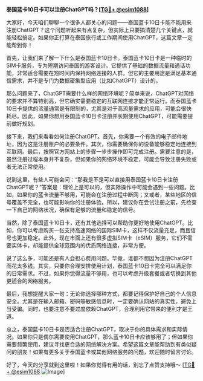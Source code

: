 **泰国蓝卡10日卡可以注册ChatGPT吗？[[TG💪+ @esim1088](https://t.me/s/esim1088)]**

大家好，今天咱们聊聊一个很多人都关心的问题——泰国蓝卡10日卡能不能用来注册ChatGPT？这个问题听起来有点复杂，但实际上只要搞清楚几个关键点，就能轻松搞定。如果你正打算在泰国旅行或工作期间使用ChatGPT，这篇文章一定能帮到你！

首先，让我们来了解一下什么是泰国蓝卡10日卡。泰国蓝卡10日卡是一种临时的SIM卡服务，专为短期访问泰国的游客设计。它提供了基础的数据流量和通话功能，非常适合需要在短时间内保持网络连接的人群。但它的主要用途是满足基本通信需求，并不是专门为数据密集型应用（比如ChatGPT）设计的。

那么问题来了，ChatGPT需要什么样的网络环境呢？简单来说，ChatGPT对网络的要求并不算特别高，但它确实需要稳定的互联网连接才能正常运行。而泰国蓝卡10日卡提供的流量通常是有限制的，尤其是对于高流量需求的应用，可能会很快耗尽。因此，如果你想用泰国蓝卡10日卡注册并长期使用ChatGPT，可能需要提前做好规划。

接下来，我们来看看如何注册ChatGPT。首先，你需要一个有效的电子邮件地址，因为这是注册账户的必要条件。其次，你需要确保你的设备能够稳定地连接到互联网。最后，按照官方网站上的步骤一步步操作即可完成注册。需要注意的是，虽然注册过程本身并不复杂，但如果你的网络环境不稳定，可能会导致注册失败或者无法正常使用。

说到这里，有些人可能会问：“那我是不是可以直接用泰国蓝卡10日卡注册ChatGPT呢？”答案是：理论上是可以的，但实际操作中可能会遇到一些问题。比如，如果你的蓝卡流量不够用，可能会在注册过程中断网；又或者，某些地区的信号覆盖不完全，也可能影响你的注册体验。所以，建议你在尝试注册之前，先检查一下自己的网络状况，确保有足够的流量和稳定的信号。

当然，除了泰国蓝卡10日卡，还有其他选择可以帮助你更好地使用ChatGPT。比如，你可以考虑购买一张支持高速网络的国际SIM卡，这样不仅流量充足，而且信号也更加稳定。此外，现在市面上还有很多虚拟SIM卡（eSIM）服务，它们不需要实体卡，却能提供全球范围内的优质网络连接，非常方便。

说了这么多，可能还是有人会担心费用问题。毕竟，谁都不想因为注册ChatGPT而花太多钱。其实，只要你合理安排使用计划，泰国蓝卡10日卡完全可以满足你的日常需求。不过，如果你觉得流量不够用，也可以考虑升级套餐或者切换到其他更适合的网络服务。

最后，我想提醒大家一句：无论你选择哪种方式，都要记得保护好自己的个人信息安全。尤其是在输入邮箱、密码等敏感信息时，一定要确认网站的真实性，避免上当受骗。同时，也要注意不要过度依赖ChatGPT，合理利用它带来的便利才是王道。

总之，泰国蓝卡10日卡是否适合注册ChatGPT，取决于你的具体需求和实际情况。如果你只是偶尔需要使用ChatGPT，那么蓝卡10日卡应该够用了；但如果你需要频繁使用，建议寻找更合适的网络解决方案。希望这篇文章能帮助到有类似疑问的朋友！如果有更多关于泰国蓝卡或其他网络服务的问题，欢迎随时留言讨论。

好了，今天的分享就到这里啦！如果你觉得有用的话，别忘了点赞支持哦～ [[TG💪+ @esim1088](https://t.me/s/esim1088) ![Image](https://i.postimg.cc/4NQfJmqS/Snipaste-2025-05-13-00-14-12.png)]
